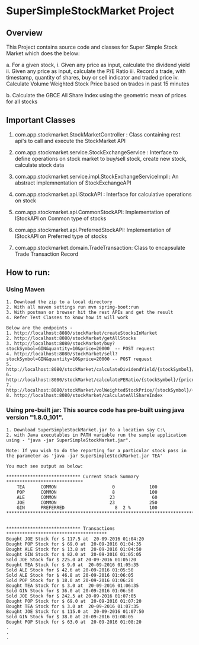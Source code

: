 # SuperSimpleStockMarket Project

## Overview
This Project contains source code and classes for Super Simple Stock Market which does the below:

a. For a given stock,
	i. Given any price as input, calculate the dividend yield
	ii. Given any price as input, calculate the P/E Ratio
	iii. Record a trade, with timestamp, quantity of shares, buy or sell indicator and traded price
	iv. Calculate Volume Weighted Stock Price based on trades in past 15 minutes

b. Calculate the GBCE All Share Index using the geometric mean of prices for all stocks

## Important Classes
1. com.app.stockmarket.StockMarketController : Class containing rest api's to  call and execute the StockMarket API

2. com.app.stockmarket.service.StockExchangeService : Interface to define operations on stock market to buy/sell stock, create new stock, calculate stock data

3. com.app.stockmarket.service.impl.StockExchangeServiceImpl : An abstract implemnentation of StockExchangeAPI

4. com.app.stockmarket.api.IStockAPI : Interface for calculative operations on stock

5. com.app.stockmarket.api.CommonStockAPI: Implementation of IStockAPI on Common type of stocks

6. com.app.stockmarket.api.PreferredStockAPI: Implementation of IStockAPI on Preferred type of stocks

7. com.app.stockmarket.domain.TradeTransaction: Class to encapsulate Trade Transaction Record


## How to run:

### Using Maven

	1. Download the zip to a local directory 
	2. With all maven settings run mvn spring-boot:run
	3. With postman or browser hit the rest APIs and get the result
	4. Refer Test Classes to know how it will work	
	
	Below are the endpoints - 
	1. http://localhost:8080/stockMarket/createStocksInMarket
	2. http://localhost:8080/stockMarket/getAllStocks
	3. http://localhost:8080/stockMarket/buy?stockSymbol=GIN&quantity=10&price=20000  -- POST request
	4. http://localhost:8080/stockMarket/sell?stockSymbol=GIN&quantity=10&price=20000 -- POST request
	5. http://localhost:8080/stockMarket/calculateDividendYield/{stockSymbol}/{price}
	6. http://localhost:8080/stockMarket/calculatePERatio/{stockSymbol}/{price}
	7. http://localhost:8080/stockMarket/volWeightedStockPrice/{stockSymbol}/{minutes}
	8. http://localhost:8080/stockMarket/calculateAllShareIndex
	
	

### Using pre-built jar: This source code has pre-built using java version "1.8.0_101".
	1. Download SuperSimpleStockMarket.jar to a location say C:\
	2. with Java executables in PATH variable run the sample application using - "java -jar SuperSimpleStockMarket.jar". 
	
	Note: If you wish to do the reporting for a particular stock pass in the parameter as 'java -jar SuperSimpleStockMarket.jar TEA'
	
	You much see output as below:
	
	**************************** Current Stock Summary *****************************
        TEA      COMMON                     0             100
        POP      COMMON                     8             100
        ALE      COMMON                    23              60
        JOE      COMMON                    23             250
        GIN      PREFERRED                   8  2 %       100
	********************************************************************************
	
	
	**************************** Transactions **************************************
	Bought JOE Stock for $ 117.5 at  20-09-2016 01:04:20
	Bought POP Stock for $ 69.0 at  20-09-2016 01:04:35
	Bought ALE Stock for $ 13.8 at  20-09-2016 01:04:50
	Bought GIN Stock for $ 82.0 at  20-09-2016 01:05:05
	Sold JOE Stock for $ 225.0 at 20-09-2016 01:05:20
	Bought TEA Stock for $ 9.0 at  20-09-2016 01:05:35
	Sold ALE Stock for $ 42.6 at 20-09-2016 01:05:50
	Sold ALE Stock for $ 46.8 at 20-09-2016 01:06:05
	Sold POP Stock for $ 18.0 at 20-09-2016 01:06:20
	Bought TEA Stock for $ 3.0 at  20-09-2016 01:06:35
	Sold GIN Stock for $ 36.0 at 20-09-2016 01:06:50
	Sold JOE Stock for $ 242.5 at 20-09-2016 01:07:05
	Bought POP Stock for $ 69.0 at  20-09-2016 01:07:20
	Bought TEA Stock for $ 3.0 at  20-09-2016 01:07:35
	Bought JOE Stock for $ 115.0 at  20-09-2016 01:07:50
	Sold GIN Stock for $ 38.0 at 20-09-2016 01:08:05
	Bought POP Stock for $ 63.0 at  20-09-2016 01:08:20
	.
	.
	.

